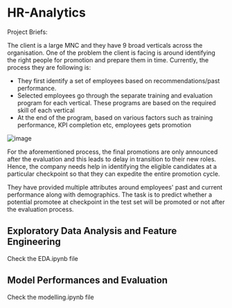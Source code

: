 # HR-Analytics

Project Briefs:

The client is a large MNC and they have 9 broad verticals across the organisation. One of the problem the client is facing is around identifying the right people for promotion and prepare them in time. Currently, the process they are following is:
* They first identify a set of employees based on recommendations/past performance.
* Selected employees go through the separate training and evaluation program for each vertical. These programs are based on the required skill of each vertical
* At the end of the program, based on various factors such as training performance, KPI completion etc, employees gets promotion

![image](https://user-images.githubusercontent.com/72070253/186106270-d36009ae-6d5e-450f-8093-58467e7a12b3.png)

For the aforementioned process, the final promotions are only announced after the evaluation and this leads to delay in transition to their new roles. Hence, the company needs help in identifying the eligible candidates at a particular checkpoint so that they can expedite the entire promotion cycle.

They have provided multiple attributes around employees' past and current performance along with demographics. The task is to predict whether a potential promotee at checkpoint in the test set will be promoted or not after the evaluation process. 

## Exploratory Data Analysis and Feature Engineering
Check the EDA.ipynb file

## Model Performances and Evaluation
Check the modelling.ipynb file
